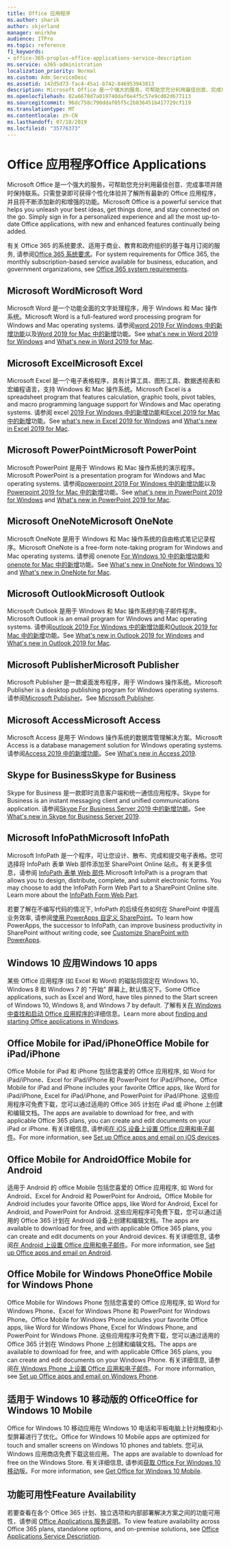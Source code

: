 ```yaml
---
title: Office 应用程序
ms.author: sharik
author: skjerland
manager: mnirkhe
audience: ITPro
ms.topic: reference
f1_keywords:
- office-365-proplus-office-applications-service-description
ms.service: o365-administration
localization_priority: Normal
ms.custom: Adm_ServiceDesc
ms.assetid: 142d5d73-fac4-45a1-b742-846953943813
description: Microsoft Office 是一个强大的服务，可帮助您充分利用最佳创意、完成事项并随时保持联系。只需登录即可获得个性化体验并了解所有最新的 Office 应用程序，并且将不断添加新的和增强的功能。
ms.openlocfilehash: 82a6678d7a019740daf6e4f5c57e9cd02d677113
ms.sourcegitcommit: 96dc758c790ddaf05f5c2b836451b417729cf119
ms.translationtype: MT
ms.contentlocale: zh-CN
ms.lasthandoff: 07/18/2019
ms.locfileid: "35776373"
---
```

# <a name="office-applications"></a><span data-ttu-id="719ea-104">Office 应用程序</span><span class="sxs-lookup"><span data-stu-id="719ea-104">Office Applications</span></span>

<span data-ttu-id="719ea-p102">Microsoft Office 是一个强大的服务，可帮助您充分利用最佳创意、完成事项并随时保持联系。只需登录即可获得个性化体验并了解所有最新的 Office 应用程序，并且将不断添加新的和增强的功能。</span><span class="sxs-lookup"><span data-stu-id="719ea-p102">Microsoft Office is a powerful service that helps you unleash your best ideas, get things done, and stay connected on the go. Simply sign in for a personalized experience and all the most up-to-date Office applications, with new and enhanced features continually being added.</span></span>
  
<span data-ttu-id="719ea-107">有关 Office 365 的系统要求、适用于商业、教育和政府组织的基于每月订阅的服务, 请参阅[Office 365 系统要求](https://products.office.com/office-system-requirements/#Office365forBEG)。</span><span class="sxs-lookup"><span data-stu-id="719ea-107">For system requirements for Office 365, the monthly subscription-based service available for business, education, and government organizations, see [Office 365 system requirements](https://products.office.com/office-system-requirements/#Office365forBEG).</span></span>
  
## <a name="microsoft-word"></a><span data-ttu-id="719ea-108">Microsoft Word</span><span class="sxs-lookup"><span data-stu-id="719ea-108">Microsoft Word</span></span>

<span data-ttu-id="719ea-109">Microsoft Word 是一个功能全面的文字处理程序，用于 Windows 和 Mac 操作系统。</span><span class="sxs-lookup"><span data-stu-id="719ea-109">Microsoft Word is a full-featured word processing program for Windows and Mac operating systems.</span></span> <span data-ttu-id="719ea-110">请参阅[word 2019 For Windows 中的新增功能](https://support.office.com/article/what-s-new-in-word-2019-for-windows-d3d31e5e-2bb8-4433-80bb-08279beef4b3)以及[Word 2019 for Mac 中的新增](https://support.office.com/article/what-s-new-in-word-2019-for-mac-247e0cd4-a758-4b42-a157-42eb8853aef5)功能。</span><span class="sxs-lookup"><span data-stu-id="719ea-110">See [what's new in Word 2019 for Windows](https://support.office.com/article/what-s-new-in-word-2019-for-windows-d3d31e5e-2bb8-4433-80bb-08279beef4b3) and [What's new in Word 2019 for Mac](https://support.office.com/article/what-s-new-in-word-2019-for-mac-247e0cd4-a758-4b42-a157-42eb8853aef5).</span></span>
  
## <a name="microsoft-excel"></a><span data-ttu-id="719ea-111">Microsoft Excel</span><span class="sxs-lookup"><span data-stu-id="719ea-111">Microsoft Excel</span></span>

<span data-ttu-id="719ea-112">Microsoft Excel 是一个电子表格程序，具有计算工具、图形工具、数据透视表和宏编程语言，支持 Windows 和 Mac 操作系统。</span><span class="sxs-lookup"><span data-stu-id="719ea-112">Microsoft Excel is a spreadsheet program that features calculation, graphic tools, pivot tables, and macro programming language support for Windows and Mac operating systems.</span></span> <span data-ttu-id="719ea-113">请参阅 excel [2019 For Windows 中的新增功能](https://support.office.com/article/what-s-new-in-excel-2019-for-windows-5a201203-1155-4055-82a5-82bf0994631f)和[Excel 2019 for Mac 中的新增](https://support.office.com/article/what-s-new-in-excel-2019-for-mac-5ce129d3-9e5c-417f-9545-fb6f7b72674d)功能。</span><span class="sxs-lookup"><span data-stu-id="719ea-113">See [what's new in Excel 2019 for Windows](https://support.office.com/article/what-s-new-in-excel-2019-for-windows-5a201203-1155-4055-82a5-82bf0994631f) and [What's new in Excel 2019 for Mac](https://support.office.com/article/what-s-new-in-excel-2019-for-mac-5ce129d3-9e5c-417f-9545-fb6f7b72674d).</span></span>
  
## <a name="microsoft-powerpoint"></a><span data-ttu-id="719ea-114">Microsoft PowerPoint</span><span class="sxs-lookup"><span data-stu-id="719ea-114">Microsoft PowerPoint</span></span>

<span data-ttu-id="719ea-115">Microsoft PowerPoint 是用于 Windows 和 Mac 操作系统的演示程序。</span><span class="sxs-lookup"><span data-stu-id="719ea-115">Microsoft PowerPoint is a presentation program for Windows and Mac operating systems.</span></span> <span data-ttu-id="719ea-116">请参阅[powerpoint 2019 For Windows 中的新增功能](https://support.office.com/article/what-s-new-in-powerpoint-2019-for-windows-8355a56a-f643-42d2-8454-784fa9b3d109)以及[Powerpoint 2019 for Mac 中的新增](https://support.office.com/article/what-s-new-in-powerpoint-2019-for-mac-5038ba79-48c5-40f0-adff-11489e5d6fed)功能。</span><span class="sxs-lookup"><span data-stu-id="719ea-116">See [what's new in PowerPoint 2019 for Windows](https://support.office.com/article/what-s-new-in-powerpoint-2019-for-windows-8355a56a-f643-42d2-8454-784fa9b3d109) and [What's new in PowerPoint 2019 for Mac](https://support.office.com/article/what-s-new-in-powerpoint-2019-for-mac-5038ba79-48c5-40f0-adff-11489e5d6fed).</span></span>
  
## <a name="microsoft-onenote"></a><span data-ttu-id="719ea-117">Microsoft OneNote</span><span class="sxs-lookup"><span data-stu-id="719ea-117">Microsoft OneNote</span></span>

<span data-ttu-id="719ea-118">Microsoft OneNote 是用于 Windows 和 Mac 操作系统的自由格式笔记记录程序。</span><span class="sxs-lookup"><span data-stu-id="719ea-118">Microsoft OneNote is a free-form note-taking program for Windows and Mac operating systems.</span></span> <span data-ttu-id="719ea-119">请参阅 onenote [For Windows 10 中的新增功能](https://support.office.com/article/what-s-new-in-onenote-for-windows-10-1477d5de-f4fd-4943-b18a-ff17091161ea)和[onenote for Mac 中的新增](https://support.office.com/article/see-what-s-new-in-onenote-for-mac-c82d3f15-252f-452a-89ba-e09fbe418829)功能。</span><span class="sxs-lookup"><span data-stu-id="719ea-119">See [What's new in OneNote for Windows 10](https://support.office.com/article/what-s-new-in-onenote-for-windows-10-1477d5de-f4fd-4943-b18a-ff17091161ea) and [What's new in OneNote for Mac](https://support.office.com/article/see-what-s-new-in-onenote-for-mac-c82d3f15-252f-452a-89ba-e09fbe418829).</span></span>
  
## <a name="microsoft-outlook"></a><span data-ttu-id="719ea-120">Microsoft Outlook</span><span class="sxs-lookup"><span data-stu-id="719ea-120">Microsoft Outlook</span></span>

<span data-ttu-id="719ea-121">Microsoft Outlook 是用于 Windows 和 Mac 操作系统的电子邮件程序。</span><span class="sxs-lookup"><span data-stu-id="719ea-121">Microsoft Outlook is an email program for Windows and Mac operating systems.</span></span> <span data-ttu-id="719ea-122">请参阅[outlook 2019 For Windows 中的新增功能](https://support.office.com/article/what-s-new-in-outlook-2019-for-windows-0c64df36-0908-4ff6-a7fc-573a62800525)和[Outlook 2019 for Mac 中的新增](https://support.office.com/article/what-s-new-in-outlook-2019-for-mac-05736033-f99e-4cb2-88aa-01e979b0736b)功能。</span><span class="sxs-lookup"><span data-stu-id="719ea-122">See [What's new in Outlook 2019 for Windows](https://support.office.com/article/what-s-new-in-outlook-2019-for-windows-0c64df36-0908-4ff6-a7fc-573a62800525) and [What's new in Outlook 2019 for Mac](https://support.office.com/article/what-s-new-in-outlook-2019-for-mac-05736033-f99e-4cb2-88aa-01e979b0736b).</span></span>
  
## <a name="microsoft-publisher"></a><span data-ttu-id="719ea-123">Microsoft Publisher</span><span class="sxs-lookup"><span data-stu-id="719ea-123">Microsoft Publisher</span></span>

<span data-ttu-id="719ea-124">Microsoft Publisher 是一款桌面发布程序，用于 Windows 操作系统。</span><span class="sxs-lookup"><span data-stu-id="719ea-124">Microsoft Publisher is a desktop publishing program for Windows operating systems.</span></span> <span data-ttu-id="719ea-125">请参阅[Microsoft Publisher](https://products.office.com/publisher)。</span><span class="sxs-lookup"><span data-stu-id="719ea-125">See [Microsoft Publisher](https://products.office.com/publisher).</span></span>
  
## <a name="microsoft-access"></a><span data-ttu-id="719ea-126">Microsoft Access</span><span class="sxs-lookup"><span data-stu-id="719ea-126">Microsoft Access</span></span>

<span data-ttu-id="719ea-127">Microsoft Access 是用于 Windows 操作系统的数据库管理解决方案。</span><span class="sxs-lookup"><span data-stu-id="719ea-127">Microsoft Access is a database management solution for Windows operating systems.</span></span> <span data-ttu-id="719ea-128">请参阅[Access 2019 中的新增功能](https://support.office.com/article/what-s-new-in-access-2019-f52c5317-3494-4105-9c56-5a2abb8e0f87)。</span><span class="sxs-lookup"><span data-stu-id="719ea-128">See [What's new in Access 2019](https://support.office.com/article/what-s-new-in-access-2019-f52c5317-3494-4105-9c56-5a2abb8e0f87).</span></span>
  
## <a name="skype-for-business"></a><span data-ttu-id="719ea-129">Skype for Business</span><span class="sxs-lookup"><span data-stu-id="719ea-129">Skype for Business</span></span>

<span data-ttu-id="719ea-130">Skype for Business 是一款即时消息客户端和统一通信应用程序。</span><span class="sxs-lookup"><span data-stu-id="719ea-130">Skype for Business is an instant messaging client and unified communications application.</span></span> <span data-ttu-id="719ea-131">请参阅[Skype For Business Server 2019 中的新增功能](https://docs.microsoft.com/skypeforbusiness/whats-new)。</span><span class="sxs-lookup"><span data-stu-id="719ea-131">See [What's new in Skype for Business Server 2019](https://docs.microsoft.com/skypeforbusiness/whats-new).</span></span>
  
## <a name="microsoft-infopath"></a><span data-ttu-id="719ea-132">Microsoft InfoPath</span><span class="sxs-lookup"><span data-stu-id="719ea-132">Microsoft InfoPath</span></span>

<span data-ttu-id="719ea-p111">Microsoft InfoPath 是一个程序，可让您设计、散布、完成和提交电子表格。您可选择将 InfoPath 表单 Web 部件添加至 SharePoint Online 站点。有关更多信息，请参阅 [InfoPath 表单 Web 部件](http://go.microsoft.com/fwlink/p/?LinkId=271687).</span><span class="sxs-lookup"><span data-stu-id="719ea-p111">Microsoft InfoPath is a program that allows you to design, distribute, complete, and submit electronic forms. You may choose to add the InfoPath Form Web Part to a SharePoint Online site. Learn more about the [InfoPath Form Web Part](http://go.microsoft.com/fwlink/p/?LinkId=271687).</span></span>

<span data-ttu-id="719ea-136">若要了解在不编写代码的情况下, InfoPath 的后续任务如何在 SharePoint 中提高业务效率, 请参阅[使用 PowerApps 自定义 SharePoint](https://powerapps.microsoft.com/infopath/)。</span><span class="sxs-lookup"><span data-stu-id="719ea-136">To learn how PowerApps, the successor to InfoPath, can improve business productivity in SharePoint without writing code, see [Customize SharePoint with PowerApps](https://powerapps.microsoft.com/infopath/).</span></span>
  
## <a name="windows-10-apps"></a><span data-ttu-id="719ea-137">Windows 10 应用</span><span class="sxs-lookup"><span data-stu-id="719ea-137">Windows 10 apps</span></span>

<span data-ttu-id="719ea-138">某些 Office 应用程序 (如 Excel 和 Word) 的磁贴将固定在 Windows 10、Windows 8 和 Windows 7 的 "开始" 屏幕上, 默认情况下。</span><span class="sxs-lookup"><span data-stu-id="719ea-138">Some Office applications, such as Excel and Word, have tiles pinned to the Start screen of Windows 10, Windows 8, and Windows 7 by default.</span></span> <span data-ttu-id="719ea-139">了解有关[在 Windows 中查找和启动 Office 应用程序的](https://support.office.com/article/can-t-find-office-applications-in-windows-10-windows-8-or-windows-7-907ce545-6ae8-459b-8d9d-de6764a635d6?ocmsassetID=HA103581103&CTT=1&CorrelationId=03707eae-b946-462a-b3c6-f0fc04f55611&ui=en-US&rs=en-US&ad=US#ID0EAABAAA=Windows_8.1_or_Windows_8)详细信息。</span><span class="sxs-lookup"><span data-stu-id="719ea-139">Learn more about [finding and starting Office applications in Windows](https://support.office.com/article/can-t-find-office-applications-in-windows-10-windows-8-or-windows-7-907ce545-6ae8-459b-8d9d-de6764a635d6?ocmsassetID=HA103581103&CTT=1&CorrelationId=03707eae-b946-462a-b3c6-f0fc04f55611&ui=en-US&rs=en-US&ad=US#ID0EAABAAA=Windows_8.1_or_Windows_8).</span></span>
  
## <a name="office-mobile-for-ipadiphone"></a><span data-ttu-id="719ea-140">Office Mobile for iPad/iPhone</span><span class="sxs-lookup"><span data-stu-id="719ea-140">Office Mobile for iPad/iPhone</span></span>

<span data-ttu-id="719ea-141">Office Mobile for iPad 和 iPhone 包括您喜爱的 Office 应用程序, 如 Word for iPad/iPhone、Excel for iPad/iPhone 和 PowerPoint for iPad/iPhone。</span><span class="sxs-lookup"><span data-stu-id="719ea-141">Office Mobile for iPad and iPhone includes your favorite Office apps, like Word for iPad/iPhone, Excel for iPad/iPhone, and PowerPoint for iPad/iPhone.</span></span> <span data-ttu-id="719ea-142">这些应用程序可免费下载，您可以通过适用的 Office 365 计划在 iPad 或 iPhone 上创建和编辑文档。</span><span class="sxs-lookup"><span data-stu-id="719ea-142">The apps are available to download for free, and with applicable Office 365 plans, you can create and edit documents on your iPad or iPhone.</span></span> <span data-ttu-id="719ea-143">有关详细信息, 请参阅[在 iOS 设备上设置 Office 应用和电子邮件](https://support.office.com/article/set-up-office-apps-and-email-on-ios-devices-0402b37e-49c4-4419-a030-f34c2013041f?ui=en-US&rs=en-US&ad=US)。</span><span class="sxs-lookup"><span data-stu-id="719ea-143">For more information, see [Set up Office apps and email on iOS devices](https://support.office.com/article/set-up-office-apps-and-email-on-ios-devices-0402b37e-49c4-4419-a030-f34c2013041f?ui=en-US&rs=en-US&ad=US).</span></span>

## <a name="office-mobile-for-android"></a><span data-ttu-id="719ea-144">Office Mobile for Android</span><span class="sxs-lookup"><span data-stu-id="719ea-144">Office Mobile for Android</span></span>

<span data-ttu-id="719ea-145">适用于 Android 的 office Mobile 包括您喜爱的 Office 应用程序, 如 Word for Android、Excel for Android 和 PowerPoint for Android。</span><span class="sxs-lookup"><span data-stu-id="719ea-145">Office Mobile for Android includes your favorite Office apps, like Word for Android, Excel for Android, and PowerPoint for Android.</span></span> <span data-ttu-id="719ea-146">这些应用程序可免费下载，您可以通过适用的 Office 365 计划在 Android 设备上创建和编辑文档。</span><span class="sxs-lookup"><span data-stu-id="719ea-146">The apps are available to download for free, and with applicable Office 365 plans, you can create and edit documents on your Android devices.</span></span> <span data-ttu-id="719ea-147">有关详细信息, 请参阅[在 Android 上设置 Office 应用和电子邮件](https://support.office.com/article/set-up-office-apps-and-email-on-android-6ef2ebf2-fc2d-474a-be4a-5a801365c87f?ui=en-US&rs=en-US&ad=US)。</span><span class="sxs-lookup"><span data-stu-id="719ea-147">For more information, see [Set up Office apps and email on Android](https://support.office.com/article/set-up-office-apps-and-email-on-android-6ef2ebf2-fc2d-474a-be4a-5a801365c87f?ui=en-US&rs=en-US&ad=US).</span></span>

## <a name="office-mobile-for-windows-phone"></a><span data-ttu-id="719ea-148">Office Mobile for Windows Phone</span><span class="sxs-lookup"><span data-stu-id="719ea-148">Office Mobile for Windows Phone</span></span>

<span data-ttu-id="719ea-149">Office Mobile for Windows Phone 包括您喜爱的 Office 应用程序, 如 Word for Windows Phone、Excel for Windows Phone 和 PowerPoint for Windows Phone。</span><span class="sxs-lookup"><span data-stu-id="719ea-149">Office Mobile for Windows Phone includes your favorite Office apps, like Word for Windows Phone, Excel for Windows Phone, and PowerPoint for Windows Phone.</span></span> <span data-ttu-id="719ea-150">这些应用程序可免费下载，您可以通过适用的 Office 365 计划在 Windows Phone 上创建和编辑文档。</span><span class="sxs-lookup"><span data-stu-id="719ea-150">The apps are available to download for free, and with applicable Office 365 plans, you can create and edit documents on your Windows Phone.</span></span> <span data-ttu-id="719ea-151">有关详细信息, 请参阅[在 Windows Phone 上设置 Office 应用和电子邮件](https://support.office.com/article/set-up-office-apps-and-email-on-windows-phone-9bccc8b8-a321-4d0d-a45e-6e06a3438e43?ui=en-US&rs=en-US&ad=US)。</span><span class="sxs-lookup"><span data-stu-id="719ea-151">For more information, see [Set up Office apps and email on Windows Phone](https://support.office.com/article/set-up-office-apps-and-email-on-windows-phone-9bccc8b8-a321-4d0d-a45e-6e06a3438e43?ui=en-US&rs=en-US&ad=US).</span></span>

## <a name="office-for-windows-10-mobile"></a><span data-ttu-id="719ea-152">适用于 Windows 10 移动版的 Office</span><span class="sxs-lookup"><span data-stu-id="719ea-152">Office for Windows 10 Mobile</span></span>

<span data-ttu-id="719ea-153">Office for Windows 10 移动应用在 Windows 10 电话和平板电脑上针对触摸和小型屏幕进行了优化。</span><span class="sxs-lookup"><span data-stu-id="719ea-153">Office for Windows 10 Mobile apps are optimized for touch and smaller screens on Windows 10 phones and tablets.</span></span> <span data-ttu-id="719ea-154">您可从 Windows 应用商店免费下载这些应用。</span><span class="sxs-lookup"><span data-stu-id="719ea-154">The apps are available to download for free on the Windows Store.</span></span> <span data-ttu-id="719ea-155">有关详细信息, 请参阅[获取 Office For Windows 10 移动](https://products.office.com/mobile/office-mobile-apps-for-windows)版。</span><span class="sxs-lookup"><span data-stu-id="719ea-155">For more information, see [Get Office for Windows 10 Mobile](https://products.office.com/mobile/office-mobile-apps-for-windows).</span></span>
  
## <a name="feature-availability"></a><span data-ttu-id="719ea-156">功能可用性</span><span class="sxs-lookup"><span data-stu-id="719ea-156">Feature Availability</span></span>

<span data-ttu-id="719ea-157">若要查看在各个 Office 365 计划、独立选项和内部部署解决方案之间的功能可用性，请参阅 [Office Applications 服务说明](office-applications-service-description.md)。</span><span class="sxs-lookup"><span data-stu-id="719ea-157">To view feature availability across Office 365 plans, standalone options, and on-premise solutions, see [Office Applications Service Description](office-applications-service-description.md).</span></span>
  